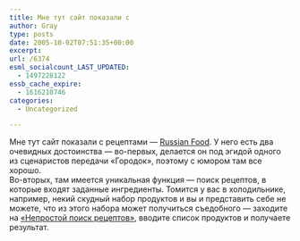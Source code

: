 ```yaml
---
title: Мне тут сайт показали с
author: Gray
type: posts
date: 2005-10-02T07:51:35+00:00
excerpt:
url: /6374
esml_socialcount_LAST_UPDATED:
  - 1497228122
essb_cache_expire:
  - 1616210746
categories:
  - Uncategorized

---
```








Мне тут сайт показали с рецептами &#8212; <a href="http://russianfood.com/" target="_blank">Russian Food</a>. У него есть два очевидных достоинства &#8212; во-первых, делается он под эгидой одного из сценаристов передачи &#171;Городок&#187;, поэтому с юмором там все хорошо.  
Во-вторых, там имеется уникальная функция &#8212; поиск рецептов, в которые входят заданные ингредиенты. Томится у вас в холодильнике, например, некий скудный набор продуктов и вы и представить себе не можете, что из этого набора может получиться съедобного &#8212; заходите на <a href="http://russianfood.com/search/unique/index.php" target="_blank">&#171;Непростой поиск рецептов&#187;</a>, вводите список продуктов и получаете результат.